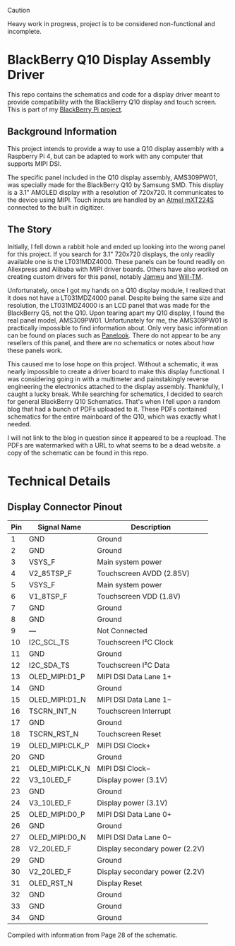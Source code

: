 > [!CAUTION]
> Heavy work in progress, project is to be considered non-functional and incomplete.

# BlackBerry Q10 Display Assembly Driver
This repo contains the schematics and code for a display driver meant to provide compatibility with the BlackBerry Q10 display and touch screen. This is part of my [BlackBerry Pi project](https://github.com/gagne-3/blackberry-pi-cm4).

## Background Information
This project intends to provide a way to use a Q10 display assembly with a Raspberry Pi 4, but can be adapted to work with any computer that supports MIPI DSI.

The specific panel included in the Q10 display assembly, AMS309PW01, was specially made for the BlackBerry Q10 by Samsung SMD.  This display is a 3.1" AMOLED display with a resolution of 720x720. It communicates to the device using MIPI. Touch inputs are handled by an [Atmel mXT224S](https://www.microchip.com/en-us/product/atmxt224s#Documentation) connected to the built in digitizer. 

## The Story
Initially, I fell down a rabbit hole and ended up looking into the wrong panel for this project. If you search for 3.1" 720x720 displays, the only readily available one is the LT031MDZ4000. These panels can be found readily on Aliexpress and Alibaba with MIPI driver boards. Others have also worked on creating custom drivers for this panel, notably [Jamwu](https://github.com/jamwu/RPI-LCD-LT031MDZ4000) and [Will-TM](https://github.com/will-tm/RPI-LCD-LT031MDZ4000). 

Unfortunately, once I got my hands on a Q10 display module, I realized that it does not have a LT031MDZ4000 panel. Despite being the same size and resolution, the LT031MDZ4000 is an LCD panel that was made for the BlackBerry Q5, not the Q10. Upon tearing apart my Q10 display, I found the real panel model, AMS309PW01. Unfortunately for me, the AMS309PW01 is practically impossible to find information about. Only very basic information can be found on places such as [Panelook](https://www.panelook.com/AMS309PW01-0_Samsung_3.1_OLED_overview_21542.html). There do not appear to be any resellers of this panel, and there are no schematics or notes about how these panels work.

This caused me to lose hope on this project. Without a schematic, it was nearly impossible to create a driver board to make this display functional. I was considering going in with a multimeter and painstakingly reverse engineering the electronics attached to the display assembly. Thankfully, I caught a lucky break. While searching for schematics, I decided to search for general BlackBerry Q10 Schematics. That's when I fell upon a random blog that had a bunch of PDFs uploaded to it. These PDFs contained schematics for the entire mainboard of the Q10, which was exactly what I needed. 

I will not link to the blog in question since it appeared to be a reupload. The PDFs are watermarked with a URL to what seems to be a dead website. a copy of the schematic can be found in this repo.

# Technical Details

## Display Connector Pinout
| Pin | Signal Name | Description |
| --- | ----------- | ----------- |
1 | GND | Ground
2 | GND | Ground
3 | VSYS_F | Main system power
4 | V2_85TSP_F | Touchscreen AVDD (2.85V)
5 | VSYS_F | Main system power
6 | V1_8TSP_F | Touchscreen VDD (1.8V)
7 | GND | Ground
8 | GND | Ground
9 | — | Not Connected
10 | I2C_SCL_TS | Touchscreen I²C Clock
11 | GND | Ground
12 | I2C_SDA_TS | Touchscreen I²C Data
13 | OLED_MIPI:D1_P | MIPI DSI Data Lane 1+
14 | GND | Ground
15 | OLED_MIPI:D1_N | MIPI DSI Data Lane 1−
16 | TSCRN_INT_N | Touchscreen Interrupt
17 | GND | Ground
18 | TSCRN_RST_N | Touchscreen Reset
19 | OLED_MIPI:CLK_P | MIPI DSI Clock+
20 | GND | Ground
21 | OLED_MIPI:CLK_N | MIPI DSI Clock−
22 | V3_10LED_F | Display power (3.1V)
23 | GND | Ground
24 | V3_10LED_F | Display power (3.1V)
25 | OLED_MIPI:D0_P | MIPI DSI Data Lane 0+
26 | GND | Ground
27 | OLED_MIPI:D0_N | MIPI DSI Data Lane 0−
28 | V2_20LED_F | Display secondary power (2.2V)
29 | GND | Ground
30 | V2_20LED_F | Display secondary power (2.2V)
31 | OLED_RST_N | Display Reset
32 | GND | Ground
33 | GND | Ground
34 | GND | Ground

Compiled with information from Page 28 of the schematic.

